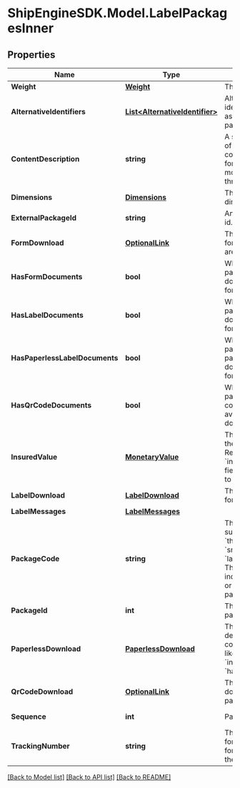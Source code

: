 # ShipEngineSDK.Model.LabelPackagesInner

## Properties

Name | Type | Description | Notes
------------ | ------------- | ------------- | -------------
**Weight** | [**Weight**](Weight.md) | The package weight | 
**AlternativeIdentifiers** | [**List&lt;AlternativeIdentifier&gt;**](AlternativeIdentifier.md) | Alternative identifiers associated with this package.  | [optional] [readonly] 
**ContentDescription** | **string** | A short description of the package content. Required for shipments moving to, from, and through Mexico.  | [optional] 
**Dimensions** | [**Dimensions**](Dimensions.md) | The package dimensions | [optional] 
**ExternalPackageId** | **string** | An external package id. | [optional] 
**FormDownload** | [**OptionalLink**](OptionalLink.md) | The form download for any customs that are needed | [optional] [readonly] 
**HasFormDocuments** | **bool** | Whether the package has form documents available for download | [optional] 
**HasLabelDocuments** | **bool** | Whether the package has label documents available for download | [optional] 
**HasPaperlessLabelDocuments** | **bool** | Whether the package has paperless documents available for download | [optional] 
**HasQrCodeDocuments** | **bool** | Whether the package has QR code documents available for download | [optional] 
**InsuredValue** | [**MonetaryValue**](MonetaryValue.md) | The insured value of the package.  Requires the &#x60;insurance_provider&#x60; field of the shipment to be set.  | [optional] 
**LabelDownload** | [**LabelDownload**](LabelDownload.md) | The label download for the package | [optional] [readonly] 
**LabelMessages** | [**LabelMessages**](LabelMessages.md) |  | [optional] 
**PackageCode** | **string** | The [package type](https://www.shipengine.com/docs/reference/list-carrier-packages/), such as &#x60;thick_envelope&#x60;, &#x60;small_flat_rate_box&#x60;, &#x60;large_package&#x60;, etc.  The code &#x60;package&#x60; indicates a custom or unknown package type.  | [optional] 
**PackageId** | **int** | The shipment package id | [optional] [readonly] 
**PaperlessDownload** | [**PaperlessDownload**](PaperlessDownload.md) | The paperless details which may contain elements like &#x60;href&#x60;, &#x60;instructions&#x60; and &#x60;handoff_code&#x60;. | [optional] [readonly] 
**QrCodeDownload** | [**OptionalLink**](OptionalLink.md) | The QR code download for the package | [optional] [readonly] 
**Sequence** | **int** | Package sequence | [optional] [readonly] 
**TrackingNumber** | **string** | The tracking number for the package.  The format depends on the carrier.  | [optional] [readonly] 

[[Back to Model list]](../../README.md#documentation-for-models) [[Back to API list]](../../README.md#documentation-for-api-endpoints) [[Back to README]](../../README.md)

